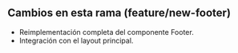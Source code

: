 ## Cambios en esta rama (feature/new-footer)

- Reimplementación completa del componente Footer.
- Integración con el layout principal.